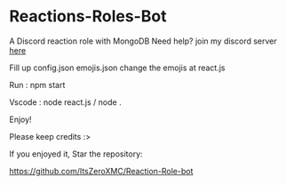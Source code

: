 # Reactions-Roles-Bot

A Discord reaction role with MongoDB
Need help? join my discord server [here](https://dsc.gg/zrealm)

Fill up
config.json
emojis.json
change the emojis at react.js

Run : npm start

Vscode : node react.js / node .

Enjoy!

Please keep credits :>

If you enjoyed it, Star the repository:

https://github.com/ItsZeroXMC/Reaction-Role-bot

